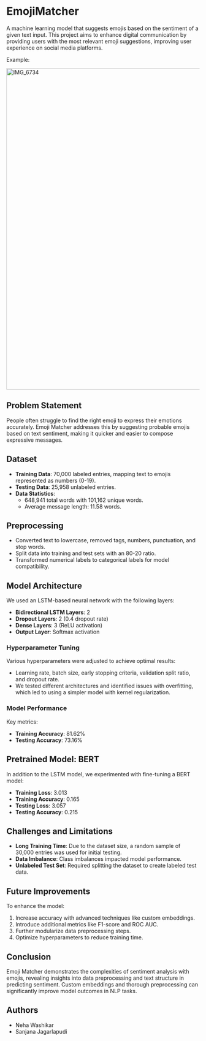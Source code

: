 # EmojiMatcher

A machine learning model that suggests emojis based on the sentiment of a given text input. This project aims to enhance digital communication by providing users with the most relevant emoji suggestions, improving user experience on social media platforms.

Example:

<img width="839" alt="IMG_6734" src="https://github.com/user-attachments/assets/9471f262-e334-426f-8c07-d7b695a1748c">


## Problem Statement

People often struggle to find the right emoji to express their emotions accurately. Emoji Matcher addresses this by suggesting probable emojis based on text sentiment, making it quicker and easier to compose expressive messages.

## Dataset

- **Training Data**: 70,000 labeled entries, mapping text to emojis represented as numbers (0-19).
- **Testing Data**: 25,958 unlabeled entries.
- **Data Statistics**:
  - 648,941 total words with 101,162 unique words.
  - Average message length: 11.58 words.

## Preprocessing

- Converted text to lowercase, removed tags, numbers, punctuation, and stop words.
- Split data into training and test sets with an 80-20 ratio.
- Transformed numerical labels to categorical labels for model compatibility.

## Model Architecture

We used an LSTM-based neural network with the following layers:
- **Bidirectional LSTM Layers**: 2
- **Dropout Layers**: 2 (0.4 dropout rate)
- **Dense Layers**: 3 (ReLU activation)
- **Output Layer**: Softmax activation

### Hyperparameter Tuning

Various hyperparameters were adjusted to achieve optimal results:
- Learning rate, batch size, early stopping criteria, validation split ratio, and dropout rate.
- We tested different architectures and identified issues with overfitting, which led to using a simpler model with kernel regularization.

### Model Performance

Key metrics:
- **Training Accuracy**: 81.62%
- **Testing Accuracy**: 73.16%

## Pretrained Model: BERT

In addition to the LSTM model, we experimented with fine-tuning a BERT model:
- **Training Loss**: 3.013
- **Training Accuracy**: 0.165
- **Testing Loss**: 3.057
- **Testing Accuracy**: 0.215

## Challenges and Limitations

- **Long Training Time**: Due to the dataset size, a random sample of 30,000 entries was used for initial testing.
- **Data Imbalance**: Class imbalances impacted model performance.
- **Unlabeled Test Set**: Required splitting the dataset to create labeled test data.

## Future Improvements

To enhance the model:
1. Increase accuracy with advanced techniques like custom embeddings.
2. Introduce additional metrics like F1-score and ROC AUC.
3. Further modularize data preprocessing steps.
4. Optimize hyperparameters to reduce training time.

## Conclusion

Emoji Matcher demonstrates the complexities of sentiment analysis with emojis, revealing insights into data preprocessing and text structure in predicting sentiment. Custom embeddings and thorough preprocessing can significantly improve model outcomes in NLP tasks.

## Authors

- Neha Washikar
- Sanjana Jagarlapudi


